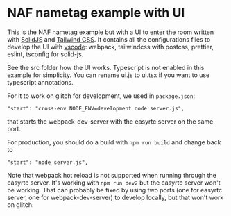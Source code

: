 # NAF nametag example with UI

This is the NAF nametag example but with a UI to enter the room written with [SolidJS](https://www.solidjs.com/) and [Tailwind CSS](https://tailwindcss.com/). It contains all the configurations files to develop the UI with [vscode](https://code.visualstudio.com/): webpack, tailwindcss with postcss, prettier, eslint, tsconfig for solid-js.

See the src folder how the UI works. Typescript is not enabled in this example for simplicity.
You can rename ui.js to ui.tsx if you want to use typescript annotations.

For it to work on glitch for development, we used in `package.json`:

```
"start": "cross-env NODE_ENV=development node server.js",
```

that starts the webpack-dev-server with the easyrtc server on the same port.

For production, you should do a build with `npm run build`
and change back to

```
"start": "node server.js",
```

Note that webpack hot reload is not supported when running through the easyrtc
server. It's working with `npm run dev2` but the easyrtc server won't be
working. That can probably be fixed by using two ports (one for easyrtc server,
one for webpack-dev-server) to develop locally, but that won't work on glitch.
